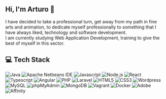 ## Hi, I'm Arturo 👋

I have decided to take a professional turn, get away from my path in fine arts and animation, to dedicate myself professionally to something that I have always liked, technology and software development.  
I am currently studying Web Application Development, training to give the best of myself in this sector.

## 💻 Tech Stack

![Java](https://img.shields.io/badge/-Java-e35c1e?style=for-the-badge&logo=oracle&logoColor=white&logoSize=auto)
![Apache Netbeans IDE](https://img.shields.io/badge/-Apache%20Netbeans%20IDE-%231B6AC6?style=for-the-badge&logo=apachenetbeanside&logoColor=white&logoSize=auto)
![Javascript](https://img.shields.io/badge/-Javascript-%23F7DF1E?style=for-the-badge&logo=javascript&logoColor=black&logoSize=auto)
![Node.js](https://img.shields.io/badge/-Node.js-%235FA04E?style=for-the-badge&logo=nodedotjs&logoColor=white&logoSize=auto)
![React](https://img.shields.io/badge/-React-%2361DAFB?style=for-the-badge&logo=react&logoColor=black&logoSize=auto)
![Typescript](https://img.shields.io/badge/-Typescript-%233178C6?style=for-the-badge&logo=typescript&logoColor=white&logoSize=auto)
![Angular](https://img.shields.io/badge/-Angular-%230F0F11?style=for-the-badge&logo=angular&logoColor=white&logoSize=auto)
![PHP](https://img.shields.io/badge/-PHP-%23777BB4?style=for-the-badge&logo=php&logoColor=white&logoSize=auto)
![Laravel](https://img.shields.io/badge/-Laravel-%23FF2D20?style=for-the-badge&logo=laravel&logoColor=white&logoSize=auto)
![HTML5](https://img.shields.io/badge/-HTML5-%23E34F26?style=for-the-badge&logo=html5&logoColor=white&logoSize=auto)
![CSS3](https://img.shields.io/badge/-CSS3-%231572B6?style=for-the-badge&logo=css3&logoColor=white&logoSize=auto)
![Wordpress](https://img.shields.io/badge/-Wordpress-%2321759B?style=for-the-badge&logo=wordpress&logoColor=white&logoSize=auto)
![MySQL](https://img.shields.io/badge/-MySQL-%234479A1?style=for-the-badge&logo=mysql&logoColor=white)
![phpMyAdmin](https://img.shields.io/badge/-phpMyAdmin-%236C78AF?style=for-the-badge&logo=phpmyadmin&logoColor=white&logoSize=auto)
![MongoDB](https://img.shields.io/badge/-MongoDB-%2347A248?style=for-the-badge&logo=mongodb&logoColor=white&logoSize=auto)
![Vagrant](https://img.shields.io/badge/-Vagrant-%231868F2?style=for-the-badge&logo=vagrant&logoColor=white&logoSize=auto)
![Docker](https://img.shields.io/badge/-Docker-%232496ED?style=for-the-badge&logo=docker&logoColor=white&logoSize=auto)
![Adobe](https://img.shields.io/badge/-Adobe-%23FF0000?style=for-the-badge&logo=adobe&logoColor=white&logoSize=auto)
![Affinity](https://img.shields.io/badge/-Affinity-%23222324?style=for-the-badge&logo=affinity&logoColor=white&logoSize=auto)

